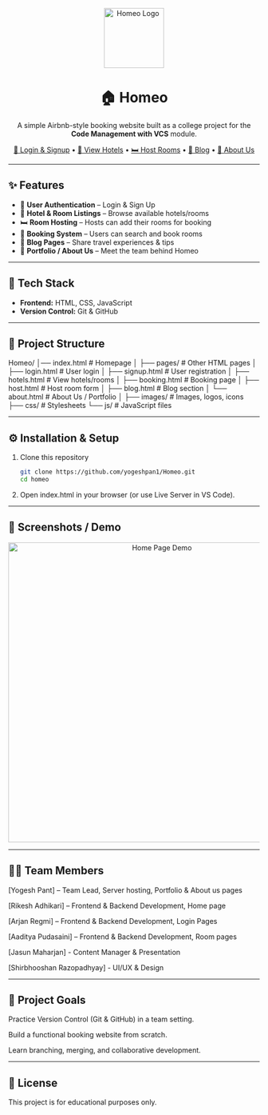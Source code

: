 <p align="center">
  <img src="assets/logo.png" alt="Homeo Logo" width="120"/>
</p>

<h1 align="center">🏠 Homeo</h1>
<p align="center">
  A simple Airbnb-style booking website built as a college project for the <b>Code Management with VCS</b> module.
</p>

<p align="center">
  <a href="#">🔑 Login & Signup</a> •
  <a href="#">🏨 View Hotels</a> •
  <a href="#">🛏️ Host Rooms</a> •
  <a href="#">📰 Blog</a> •
  <a href="#">👥 About Us</a>
</p>

---

## ✨ Features
- 🔑 **User Authentication** – Login & Sign Up  
- 🏨 **Hotel & Room Listings** – Browse available hotels/rooms  
- 🛏️ **Room Hosting** – Hosts can add their rooms for booking  
- 📅 **Booking System** – Users can search and book rooms  
- 📰 **Blog Pages** – Share travel experiences & tips  
- 👥 **Portfolio / About Us** – Meet the team behind Homeo  

---

## 🚀 Tech Stack
- **Frontend:** HTML, CSS, JavaScript  
- **Version Control:** Git & GitHub  

---

## 📂 Project Structure
Homeo/
│── index.html        # Homepage
│
├── pages/            # Other HTML pages
│   ├── login.html    # User login
│   ├── signup.html   # User registration
│   ├── hotels.html   # View hotels/rooms
│   ├── booking.html  # Booking page
│   ├── host.html     # Host room form
│   ├── blog.html     # Blog section
│   └── about.html    # About Us / Portfolio
│
├── images/           # Images, logos, icons
├── css/              # Stylesheets
└── js/               # JavaScript files

---

## ⚙️ Installation & Setup
1. Clone this repository  
   ```bash
   git clone https://github.com/yogeshpan1/Homeo.git
   cd homeo
2. Open index.html in your browser (or use Live Server in VS Code).

---

## 📸 Screenshots / Demo
<p align="center"> <img src="assets/demo-home.png" alt="Home Page Demo" width="600"/> </p>

---

## 👨‍💻 Team Members

[Yogesh Pant] – Team Lead, Server hosting, Portfolio & About us pages

[Rikesh Adhikari] – Frontend & Backend Development, Home page

[Arjan Regmi] – Frontend & Backend Development, Login Pages

[Aaditya Pudasaini] – Frontend & Backend Development, Room pages 

[Jasun Maharjan] - Content Manager & Presentation

[Shirbhooshan Razopadhyay] - UI/UX & Design

---

## 🎯 Project Goals

Practice Version Control (Git & GitHub) in a team setting.

Build a functional booking website from scratch.

Learn branching, merging, and collaborative development.

---

## 📜 License

This project is for educational purposes only.
